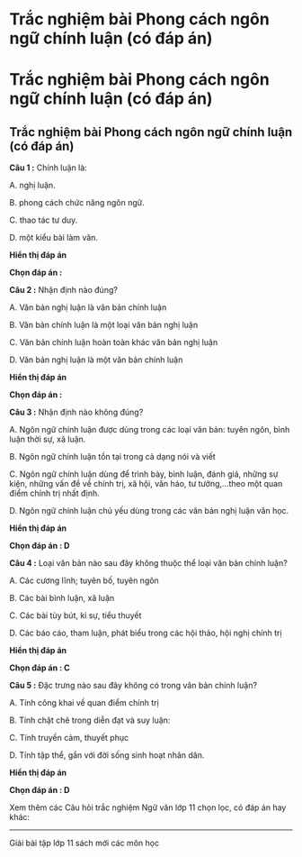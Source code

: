 # Trắc nghiệm bài Phong cách ngôn ngữ chính luận (có đáp án)

# Trắc nghiệm bài Phong cách ngôn ngữ chính luận (có đáp án)

## Trắc nghiệm bài Phong cách ngôn ngữ chính luận (có đáp án)

**Câu 1 :** Chính luận là: 

A. nghị luận.

B. phong cách chức năng ngôn ngữ.

C. thao tác tư duy.

D. một kiểu bài làm văn.

**Hiển thị đáp án**

**Chọn đáp án :**

**Câu 2 :** Nhận định nào đúng? 

A. Văn bản nghị luận là văn bản chính luận

B. Văn bản chính luận là một loại văn bản nghị luận

C. Văn bản chính luận hoàn toàn khác văn bản nghị luận

D. Văn bản nghị luận là một văn bản chính luận

**Hiển thị đáp án**

**Chọn đáp án :**

**Câu 3 :** Nhận định nào không đúng? 

A. Ngôn ngữ chính luận được dùng trong các loại văn bản: tuyên ngôn, bình luận thời sự, xã luận.

B. Ngôn ngữ chính luận tồn tại trong cả dạng nói và viết

C. Ngôn ngữ chính luận dùng để trình bày, bình luận, đánh giá, những sự kiện, những vấn đề về chính trị, xã hội, văn háo, tư tưởng,…theo một quan điểm chính trị nhất định.

D. Ngôn ngữ chính luận chủ yếu dùng trong các văn bản nghị luận văn học.

**Hiển thị đáp án**

**Chọn đáp án : D**

**Câu 4 :** Loại văn bản nào sau đây không thuộc thể loại văn bản chính luận? 

A. Các cương lĩnh; tuyên bố, tuyên ngôn

B. Các bài bình luận, xã luận

C. Các bài tùy bút, kí sự, tiểu thuyết

D. Các báo cáo, tham luận, phát biểu trong các hội thảo, hội nghị chính trị

**Hiển thị đáp án**

**Chọn đáp án : C**

**Câu 5 :** Đặc trưng nào sau đây không có trong văn bản chính luận? 

A. Tính công khai về quan điểm chính trị

B. Tính chặt chẽ trong diễn đạt và suy luận:

C. Tính truyền cảm, thuyết phục

D. Tính tập thể, gắn với đời sống sinh hoạt nhân dân.

**Hiển thị đáp án**

**Chọn đáp án : D**

Xem thêm các Câu hỏi trắc nghiệm Ngữ văn lớp 11 chọn lọc, có đáp án hay khác:

* * *

Giải bài tập lớp 11 sách mới các môn học
